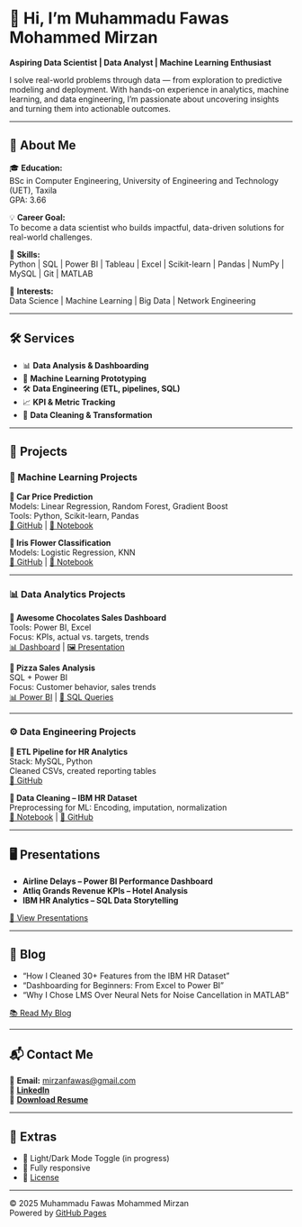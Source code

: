 # 👋 Hi, I’m Muhammadu Fawas Mohammed Mirzan

**Aspiring Data Scientist | Data Analyst | Machine Learning Enthusiast**

I solve real-world problems through data — from exploration to predictive modeling and deployment. With hands-on experience in analytics, machine learning, and data engineering, I’m passionate about uncovering insights and turning them into actionable outcomes.

---

## 📌 About Me

🎓 **Education:**  
BSc in Computer Engineering, University of Engineering and Technology (UET), Taxila  
GPA: 3.66  

💡 **Career Goal:**  
To become a data scientist who builds impactful, data-driven solutions for real-world challenges.

🧠 **Skills:**  
Python | SQL | Power BI | Tableau | Excel | Scikit-learn | Pandas | NumPy | MySQL | Git | MATLAB

🎯 **Interests:**  
Data Science | Machine Learning | Big Data | Network Engineering

---

## 🛠️ Services

- 📊 **Data Analysis & Dashboarding**
- 🤖 **Machine Learning Prototyping**
- 🛠️ **Data Engineering (ETL, pipelines, SQL)**
- 📈 **KPI & Metric Tracking**
- 🧼 **Data Cleaning & Transformation**

---

## 💼 Projects

### 🧠 Machine Learning Projects

**🔹 Car Price Prediction**  
Models: Linear Regression, Random Forest, Gradient Boost  
Tools: Python, Scikit-learn, Pandas  
[🔗 GitHub](#) | [📓 Notebook](#)

**🔹 Iris Flower Classification**  
Models: Logistic Regression, KNN  
[🔗 GitHub](#) | [📓 Notebook](#)

---

### 📊 Data Analytics Projects

**🔹 Awesome Chocolates Sales Dashboard**  
Tools: Power BI, Excel  
Focus: KPIs, actual vs. targets, trends  
[📊 Dashboard](#) | [🖼️ Presentation](#)

**🔹 Pizza Sales Analysis**  
SQL + Power BI  
Focus: Customer behavior, sales trends  
[📊 Power BI](#) | [🧾 SQL Queries](#)

---

### ⚙️ Data Engineering Projects

**🔹 ETL Pipeline for HR Analytics**  
Stack: MySQL, Python  
Cleaned CSVs, created reporting tables  
[🔗 GitHub](#)

**🔹 Data Cleaning – IBM HR Dataset**  
Preprocessing for ML: Encoding, imputation, normalization  
[📓 Notebook](#) | [🔗 GitHub](#)

---

## 🖥️ Presentations

- **Airline Delays – Power BI Performance Dashboard**  
- **Atliq Grands Revenue KPIs – Hotel Analysis**  
- **IBM HR Analytics – SQL Data Storytelling**  

[📂 View Presentations](#)

---

## 📝 Blog

- “How I Cleaned 30+ Features from the IBM HR Dataset”  
- “Dashboarding for Beginners: From Excel to Power BI”  
- “Why I Chose LMS Over Neural Nets for Noise Cancellation in MATLAB”  

[📚 Read My Blog](#)

---

## 📬 Contact Me

📧 **Email:** mirzanfawas@gmail.com  
🔗 [**LinkedIn**](https://linkedin.com/in/mirzanfawas)  
📄 [**Download Resume**](#)

---

## 🌙 Extras

- 🔀 Light/Dark Mode Toggle (in progress)
- 📱 Fully responsive
- 🧾 [License](LICENSE)

---

© 2025 Muhammadu Fawas Mohammed Mirzan  
Powered by [GitHub Pages](https://pages.github.com)
